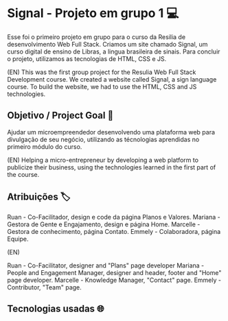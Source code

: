 # Signal - Projeto em grupo 1 💻	
Esse foi o primeiro projeto em grupo para o curso da Resilia de desenvolvimento Web Full Stack. Criamos um site chamado Signal, um curso digital de ensino de Libras, a lingua brasileira de sinais. Para concluir o projeto, utilizamos as tecnologias de HTML, CSS e JS. 

(EN)
This was the first group project for the Resulia Web Full Stack Development course. We created a website called Signal, a sign language course. To build the website, we had to use the HTML, CSS and JS technologies. 

##  Objetivo / Project Goal 📍
Ajudar um microempreendedor desenvolvendo uma plataforma web para divulgação de seu negócio, utilizando as técnologias aprendidas no primeiro módulo do curso. 

(EN)
Helping a micro-entrepreneur by developing a web platform to publicize their business, using the technologies learned in the first part of the course.

##  Atribuições	🏷️

Ruan - Co-Facilitador, design e code da página Planos e Valores. 
Mariana - Gestora de Gente e Engajamento, design e página Home. 
Marcelle - Gestora de conhecimento, página Contato.
Emmely - Colaboradora, página Equipe. 

(EN)

Ruan - Co-Facilitator, designer and "Plans" page developer
Mariana - People and Engagement Manager, designer and header, footer and "Home" page developer.
Marcelle - Knowledge Manager, "Contact" page.
Emmely - Contributor, "Team" page.


## Tecnologias usadas 🌐

